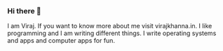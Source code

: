 ### Hi there 👋

I am Viraj. If you want to know more about me visit virajkhanna.in. I like programming and I am writing different things. I write operating systems and apps and computer apps for fun.
